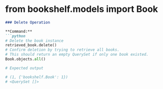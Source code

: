 # from bookshelf.models import Book

```markdown
### Delete Operation

**Command:**
```python
# Delete the book instance
retrieved_book.delete()
# Confirm deletion by trying to retrieve all books.
# This should return an empty QuerySet if only one book existed.
Book.objects.all()

# Expected output

# (1, {'bookshelf.Book': 1})
# <QuerySet []>